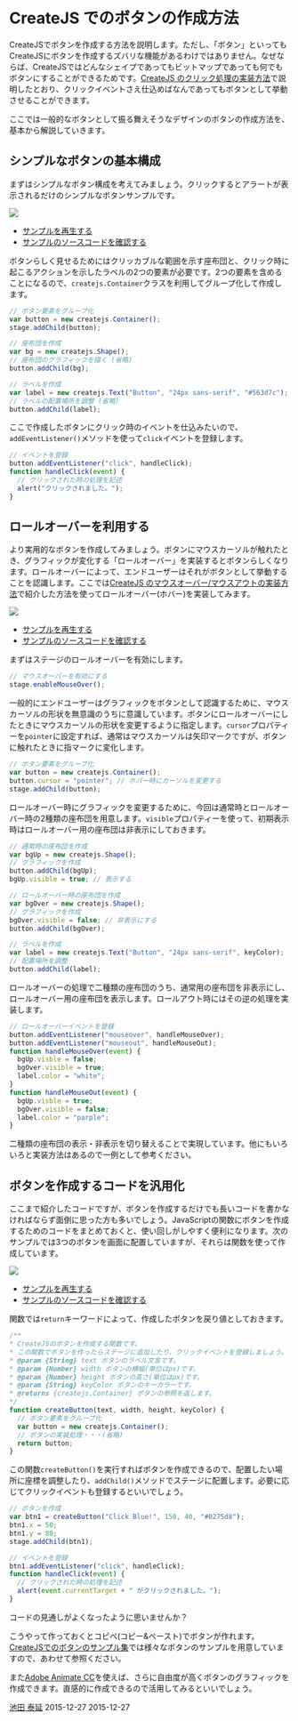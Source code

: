 # CreateJS でのボタンの作成方法

CreateJSでボタンを作成する方法を説明します。ただし、「ボタン」といってもCreateJSにボタンを作成するズバリな機能があるわけではありません。なぜならば、CreateJSではどんなシェイプであってもビットマップであっても何でもボタンにすることができるためです。[CreateJS のクリック処理の実装方法](mouse_click.md)で説明したとおり、クリックイベントさえ仕込めばなんであってもボタンとして挙動させることができます。

ここでは一般的なボタンとして振る舞えそうなデザインのボタンの作成方法を、基本から解説していきます。

## シンプルなボタンの基本構成

まずはシンプルなボタン構成を考えてみましょう。クリックするとアラートが表示されるだけのシンプルなボタンサンプルです。

![](../imgs/button_simple.html.png)

- [サンプルを再生する](https://ics-creative.github.io/tutorial-createjs/samples/button_simple.html)
- [サンプルのソースコードを確認する](../samples/button_simple.html)


ボタンらしく見せるためにはクリッカブルな範囲を示す座布団と、クリック時に起こるアクションを示したラベルの2つの要素が必要です。2つの要素を含めることになるので、`createjs.Container`クラスを利用してグループ化して作成します。

```js
// ボタン要素をグループ化
var button = new createjs.Container();
stage.addChild(button);

// 座布団を作成
var bg = new createjs.Shape();
// 座布団のグラフィックを描く (省略)
button.addChild(bg);

// ラベルを作成
var label = new createjs.Text("Button", "24px sans-serif", "#563d7c");
// ラベルの配置場所を調整 (省略)
button.addChild(label);
```

ここで作成したボタンにクリック時のイベントを仕込みたいので、`addEventListener()`メソッドを使って`click`イベントを登録します。

```js
// イベントを登録
button.addEventListener("click", handleClick);
function handleClick(event) {
  // クリックされた時の処理を記述
  alert("クリックされました。");
}
```



## ロールオーバーを利用する

より実用的なボタンを作成してみましょう。ボタンにマウスカーソルが触れたとき、グラフィックが変化する「ロールオーバー」を実装するとボタンらしくなります。ロールオーバーによって、エンドユーザーはそれがボタンとして挙動することを認識します。ここでは[CreateJS のマウスオーバー/マウスアウトの実装方法](mouse_over.md)で紹介した方法を使ってロールオーバー(ホバー)を実装してみます。

![](../imgs/button_rollover.html.png)

- [サンプルを再生する](https://ics-creative.github.io/tutorial-createjs/samples/button_rollover.html)
- [サンプルのソースコードを確認する](../samples/button_rollover.html)

まずはステージのロールオーバーを有効にします。

```js
// マウスオーバーを有効にする
stage.enableMouseOver();
```

一般的にエンドユーザーはグラフィックをボタンとして認識するために、マウスカーソルの形状を無意識のうちに意識しています。ボタンにロールオーバーにしたときにマウスカーソルの形状を変更するように指定します。`cursor`プロパティーを`pointer`に設定すれば、通常はマウスカーソルは矢印マークですが、ボタンに触れたときに指マークに変化します。

```js
// ボタン要素をグループ化
var button = new createjs.Container();
button.cursor = "pointer"; // ホバー時にカーソルを変更する
stage.addChild(button);
```

ロールオーバー時にグラフィックを変更するために、今回は通常時とロールオーバー時の2種類の座布団を用意します。`visible`プロパティーを使って、初期表示時はロールオーバー用の座布団は非表示にしておきます。

```js
// 通常時の座布団を作成
var bgUp = new createjs.Shape();
// グラフィックを作成
button.addChild(bgUp);
bgUp.visible = true; // 表示する

// ロールオーバー時の座布団を作成
var bgOver = new createjs.Shape();
// グラフィックを作成
bgOver.visible = false; // 非表示にする
button.addChild(bgOver);

// ラベルを作成
var label = new createjs.Text("Button", "24px sans-serif", keyColor);
// 配置場所を調整
button.addChild(label);
```

ロールオーバーの処理で二種類の座布団のうち、通常用の座布団を非表示にし、ロールオーバー用の座布団を表示します。ロールアウト時にはその逆の処理を実装します。

```js
// ロールオーバーイベントを登録
button.addEventListener("mouseover", handleMouseOver);
button.addEventListener("mouseout", handleMouseOut);
function handleMouseOver(event) {
  bgUp.visble = false;
  bgOver.visible = true;
  label.color = "white";
}
function handleMouseOut(event) {
  bgUp.visble = true;
  bgOver.visible = false;
  label.color = "parple";
}
```

二種類の座布団の表示・非表示を切り替えることで実現しています。他にもいろいろと実装方法はあるので一例として参考ください。


## ボタンを作成するコードを汎用化

ここまで紹介したコードですが、ボタンを作成するだけでも長いコードを書かなければならず面倒に思った方も多いでしょう。JavaScriptの関数にボタンを作成するためのコードをまとめておくと、使い回しがしやすく便利になります。次のサンプルでは3つのボタンを画面に配置していますが、それらは関数を使って作成しています。


![](../imgs/button_create_like_bootstrap.html.png)

- [サンプルを再生する](https://ics-creative.github.io/tutorial-createjs/samples/button_create_like_bootstrap.html)
- [サンプルのソースコードを確認する](../samples/button_create_like_bootstrap.html)



関数では`return`キーワードによって、作成したボタンを戻り値としておきます。

```js
/**
* CreateJSのボタンを作成する関数です。
* この関数でボタンを作ったらステージに追加したり、クリックイベントを登録しましょう。
* @param {String} text ボタンのラベル文言です。
* @param {Number} width ボタンの横幅(単位はpx)です。
* @param {Number} height ボタンの高さ(単位はpx)です。
* @param {String} keyColor ボタンのキーカラーです。
* @returns {createjs.Container} ボタンの参照を返します。
*/
function createButton(text, width, height, keyColor) {
  // ボタン要素をグループ化
  var button = new createjs.Container();
  // ボタンの実装処理・・・(省略)
  return button;
}
```

この関数`createButton()`を実行すればボタンを作成できるので、配置したい場所に座標を調整したり、`addChild()`メソッドでステージに配置します。必要に応じてクリックイベントも登録するといいでしょう。

```js
// ボタンを作成
var btn1 = createButton("Click Blue!", 150, 40, "#0275d8");
btn1.x = 50;
btn1.y = 80;
stage.addChild(btn1);

// イベントを登録
btn1.addEventListener("click", handleClick);
function handleClick(event) {
  // クリックされた時の処理を記述
  alert(event.currentTarget + " がクリックされました。");
}
```

コードの見通しがよくなったように思いませんか？

こうやって作っておくとコピペ(コピー&ペースト)でボタンが作れます。[CreateJSでのボタンのサンプル集](button_samples.md)では様々なボタンのサンプルを用意していますので、あわせて参照ください。

また[Adobe Animate CC](adobe_animate.md)を使えば、さらに自由度が高くボタンのグラフィックを作成できます。直感的に作成できるので活用してみるといいでしょう。


<article-author>[池田 泰延](https://twitter.com/clockmaker)</article-author>
<article-date-published>2015-12-27</article-date-published>
<article-date-modified>2015-12-27</article-date-modified>
